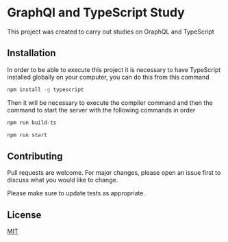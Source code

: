 # GraphQl and TypeScript Study

This project was created to carry out studies on GraphQL and TypeScript

## Installation

In order to be able to execute this project it is necessary to have TypeScript installed globally on your computer, you can do this from this command

```bash
npm install -g typescript
```
Then it will be necessary to execute the compiler command and then the command to start the server with the following commands in order

```bash
npm run build-ts
```

```bash
npm run start
```

## Contributing
Pull requests are welcome. For major changes, please open an issue first to discuss what you would like to change.

Please make sure to update tests as appropriate.

## License
[MIT](https://choosealicense.com/licenses/mit/)